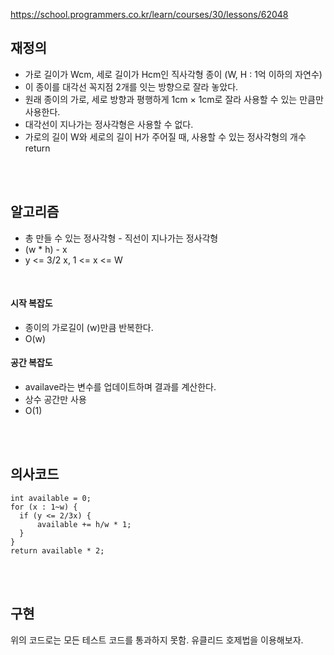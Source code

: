 https://school.programmers.co.kr/learn/courses/30/lessons/62048

## 재정의
- 가로 길이가 Wcm, 세로 길이가 Hcm인 직사각형 종이 (W, H : 1억 이하의 자연수)
- 이 종이를 대각선 꼭지점 2개를 잇는 방향으로 잘라 놓았다. 
- 원래 종이의 가로, 세로 방향과 평행하게 1cm × 1cm로 잘라 사용할 수 있는 만큼만 사용한다.
- 대각선이 지나가는 정사각형은 사용할 수 없다.
- 가로의 길이 W와 세로의 길이 H가 주어질 때, 사용할 수 있는 정사각형의 개수 return

  
<br><br>

## 알고리즘
- 총 만들 수 있는 정사각형 - 직선이 지나가는 정사각형
- (w * h) - x
- y <= 3/2 x, 1 <= x <= W




<br>

#### 시작 복잡도
- 종이의 가로길이 (w)만큼 반복한다.
- O(w)

#### 공간 복잡도
- availave라는 변수를 업데이트하며 결과를 계산한다.
- 상수 공간만 사용
- O(1)

<br><br>

## 의사코드
```
int available = 0;
for (x : 1~w) {
  if (y <= 2/3x) {
      available += h/w * 1;
  }
}
return available * 2;
```


<br><br>

## 구현
위의 코드로는 모든 테스트 코드를 통과하지 못함.
유클리드 호제법을 이용해보자.
